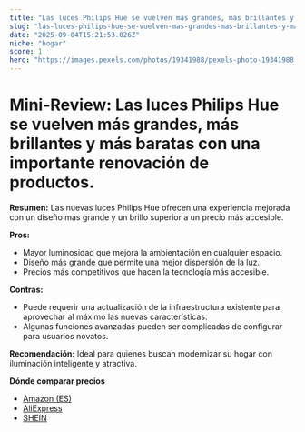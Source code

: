 ```yaml
---
title: "Las luces Philips Hue se vuelven más grandes, más brillantes y más baratas con una importante renovación de productos."
slug: "las-luces-philips-hue-se-vuelven-mas-grandes-mas-brillantes-y-mas-baratas-con-un"
date: "2025-09-04T15:21:53.026Z"
niche: "hogar"
score: 1
hero: "https://images.pexels.com/photos/19341988/pexels-photo-19341988.jpeg?auto=compress&cs=tinysrgb&fit=crop&h=627&w=1200&auto=compress&cs=tinysrgb&w=1024&h=576&fit=crop"
---
```


# Mini-Review: Las luces Philips Hue se vuelven más grandes, más brillantes y más baratas con una importante renovación de productos.

**Resumen:** Las nuevas luces Philips Hue ofrecen una experiencia mejorada con un diseño más grande y un brillo superior a un precio más accesible.

**Pros:**  
- Mayor luminosidad que mejora la ambientación en cualquier espacio.  
- Diseño más grande que permite una mejor dispersión de la luz.  
- Precios más competitivos que hacen la tecnología más accesible.  

**Contras:**  
- Puede requerir una actualización de la infraestructura existente para aprovechar al máximo las nuevas características.  
- Algunas funciones avanzadas pueden ser complicadas de configurar para usuarios novatos.  

**Recomendación:** Ideal para quienes buscan modernizar su hogar con iluminación inteligente y atractiva.

**Dónde comparar precios**
- [Amazon (ES)](https://www.amazon.es/s?k=Las+luces+Philips+Hue+se+vuelven+m%C3%A1s+grandes%2C+m%C3%A1s+brillantes+y+m%C3%A1s+baratas+con+una+importante+renovaci%C3%B3n+de+productos.&language=es_ES&tag=teknovashop25-21)
- [AliExpress](https://es.aliexpress.com/wholesale?SearchText=Las+luces+Philips+Hue+se+vuelven+m%C3%A1s+grandes%2C+m%C3%A1s+brillantes+y+m%C3%A1s+baratas+con+una+importante+renovaci%C3%B3n+de+productos.)
- [SHEIN](https://es.shein.com/pdsearch?keyword=Las+luces+Philips+Hue+se+vuelven+m%C3%A1s+grandes%2C+m%C3%A1s+brillantes+y+m%C3%A1s+baratas+con+una+importante+renovaci%C3%B3n+de+productos.)
